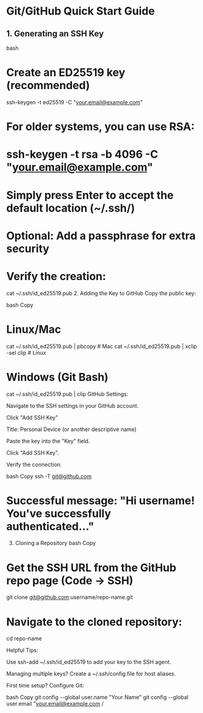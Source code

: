 # Git/GitHub Quick Start Guide

## 1. Generating an SSH Key

bash
# Create an ED25519 key (recommended)
ssh-keygen -t ed25519 -C "your.email@example.com"

# For older systems, you can use RSA:
# ssh-keygen -t rsa -b 4096 -C "your.email@example.com"

# Simply press Enter to accept the default location (~/.ssh/)
# Optional: Add a passphrase for extra security

# Verify the creation:
cat ~/.ssh/id_ed25519.pub
2. Adding the Key to GitHub
Copy the public key:

bash
Copy
# Linux/Mac
cat ~/.ssh/id_ed25519.pub | pbcopy  # Mac
cat ~/.ssh/id_ed25519.pub | xclip -sel clip  # Linux

# Windows (Git Bash)
cat ~/.ssh/id_ed25519.pub | clip
GitHub Settings:

Navigate to the SSH settings in your GitHub account.

Click "Add SSH Key"

Title: Personal Device (or another descriptive name)

Paste the key into the "Key" field.

Click "Add SSH Key".

Verify the connection:

bash
Copy
ssh -T git@github.com
# Successful message: "Hi username! You've successfully authenticated..."
3. Cloning a Repository
bash
Copy
# Get the SSH URL from the GitHub repo page (Code -> SSH)
git clone git@github.com:username/repo-name.git

# Navigate to the cloned repository:
cd repo-name

Helpful Tips:

Use ssh-add ~/.ssh/id_ed25519 to add your key to the SSH agent.

Managing multiple keys? Create a ~/.ssh/config file for host aliases.

First time setup? Configure Git:

bash
Copy
git config --global user.name "Your Name"
git config --global user.email "your.email@example.com
/
